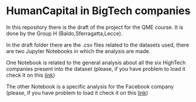 # HumanCapital in BigTech companies

In this repository there is the draft of the project for the QME course. It is done by the Group H (Baldo,Sferragatta,Lecce).

In the draft folder there are the .csv files related to the datasets used, there are two Jupyter Notebooks in which the analysis are made. 

One Notebook is related to the general analysis about all the six HighTech companies present into the dataset (please, if you have problem to load it check it on this [link](https://nbviewer.jupyter.org/github/StefaniaSferragatta/HumanCapital_TechIndustries/blob/main/draft_submit/Employee_General_Analysis.ipynb))

The other Notebook is a specific analysis for the Facebook company (please, if you have problem to load it check it on this [link](https://github.com/StefaniaSferragatta/HumanCapital_TechIndustries/blob/main/draft_submit/facebook.ipynb))
